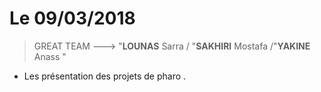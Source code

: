 # Le 09/03/2018

> GREAT TEAM ---> "**LOUNAS** Sarra / "**SAKHIRI** Mostafa /"**YAKINE** Anass "


- Les présentation des projets de pharo .




